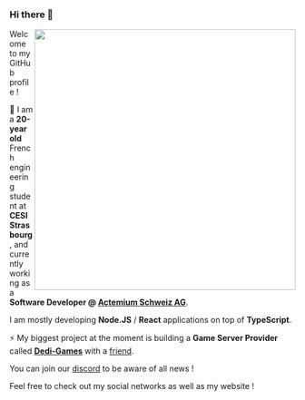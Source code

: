 ### Hi there 👋 

<img align='right' src="https://github-readme-stats.vercel.app/api?username=leafgard&count_private=true&show_icons=true&include_all_commits=true&hide_rank=false&theme=synthwave" width=460>

Welcome to my GitHub profile !

🔭 I am a **20-year old** French engineering student at **CESI Strasbourg**, and currently working as a **Software Developer @ [Actemium Schweiz AG](https://www.actemium.ch/fr/)**.

I am mostly developing **Node.JS** / **React** applications on top of **TypeScript**.

⚡ My biggest project at the moment is building a **Game Server Provider** called **[Dedi-Games](https://dedi-games.com/)** with a [friend](https://github.com/Madriax).

You can join our [discord](https://discord.gg/h9FNb3h) to be aware of all news !

Feel free to check out my social networks as well as my website !
